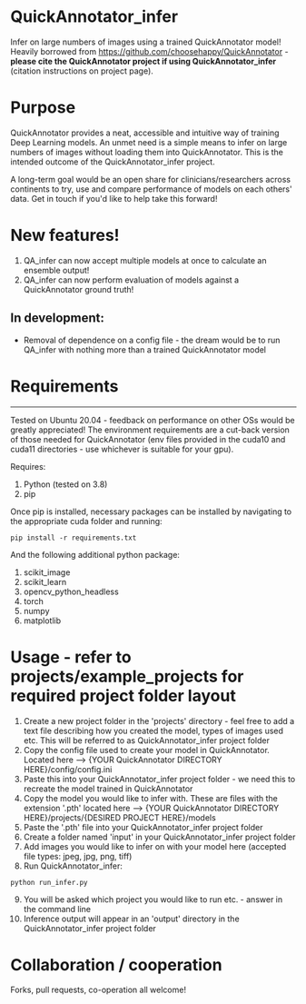 # QuickAnnotator_infer
Infer on large numbers of images using a trained QuickAnnotator model!
Heavily borrowed from https://github.com/choosehappy/QuickAnnotator - **please cite the QuickAnnotator project if using QuickAnnotator_infer** (citation instructions on project page).

# Purpose
QuickAnnotator provides a neat, accessible and intuitive way of training Deep Learning models.
An unmet need is a simple means to infer on large numbers of images without loading them into QuickAnnotator.
This is the intended outcome of the QuickAnnotator_infer project.

A long-term goal would be an open share for clinicians/researchers across continents to try, use and compare performance of models on each others' data. Get in touch if you'd like to help take this forward!

# New features!
1. QA_infer can now accept multiple models at once to calculate an ensemble output! 
2. QA_infer can now perform evaluation of models against a QuickAnnotator ground truth!
## In development:
* Removal of dependence on a config file - the dream would be to run QA_infer with nothing more than a trained QuickAnnotator model

# Requirements
---
Tested on Ubuntu 20.04 - feedback on performance on other OSs would be greatly appreciated!
The environment requirements are a cut-back version of those needed for QuickAnnotator (env files provided in the cuda10 and cuda11 directories - use whichever is suitable for your gpu).

Requires:
1. Python (tested on 3.8)
2. pip

Once pip is installed, necessary packages can be installed by navigating to the appropriate cuda folder and running:
```
pip install -r requirements.txt
```

And the following additional python package:
1. scikit_image
2. scikit_learn
3. opencv_python_headless
4. torch
5. numpy
6. matplotlib

# Usage - refer to projects/example_projects for required project folder layout
1. Create a new project folder in the 'projects' directory - feel free to add a text file describing how you created the model, types of images used etc. This will be referred to as QuickAnnotator_infer project folder
2. Copy the config file used to create your model in QuickAnnotator. Located here --> {YOUR QuickAnnotator DIRECTORY HERE}/config/config.ini
3. Paste this into your QuickAnnotator_infer project folder - we need this to recreate the model trained in QuickAnnotator
4. Copy the model you would like to infer with. These are files with the extension '.pth' located here --> {YOUR QuickAnnotator DIRECTORY HERE}/projects/{DESIRED PROJECT HERE}/models
5. Paste the '.pth' file into your QuickAnnotator_infer project folder
6. Create a folder named 'input' in your QuickAnnotator_infer project folder
7. Add images you would like to infer on with your model here (accepted file types: jpeg, jpg, png, tiff)
8. Run QuickAnnotator_infer:
```
python run_infer.py
```
9. You will be asked which project you would like to run etc. - answer in the command line
10. Inference output will appear in an 'output' directory in the QuickAnnotator_infer project folder

# Collaboration / cooperation
Forks, pull requests, co-operation all welcome!
